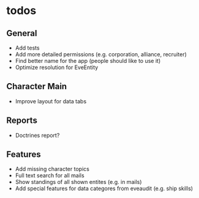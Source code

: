 # todos

## General

- Add tests
- Add more detailed permissions (e.g. corporation, alliance, recruiter)
- Find better name for the app (people should like to use it)
- Optimize resolution for EveEntity

## Character Main

- Improve layout for data tabs

## Reports

- Doctrines report?

## Features

- Add missing character topics
- Full text search for all mails
- Show standings of all shown entites (e.g. in mails)
- Add special features for data categores from eveaudit (e.g. ship skills)
